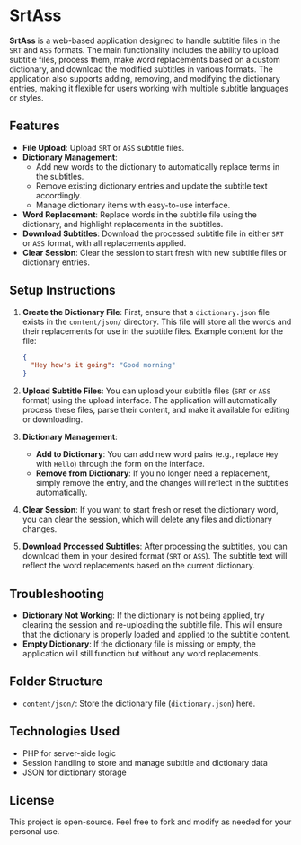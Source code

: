 # SrtAss

**SrtAss** is a web-based application designed to handle subtitle files in the `SRT` and `ASS` formats. The main functionality includes the ability to upload subtitle files, process them, make word replacements based on a custom dictionary, and download the modified subtitles in various formats. The application also supports adding, removing, and modifying the dictionary entries, making it flexible for users working with multiple subtitle languages or styles.

## Features

- **File Upload**: Upload `SRT` or `ASS` subtitle files.
- **Dictionary Management**:
  - Add new words to the dictionary to automatically replace terms in the subtitles.
  - Remove existing dictionary entries and update the subtitle text accordingly.
  - Manage dictionary items with easy-to-use interface.
- **Word Replacement**: Replace words in the subtitle file using the dictionary, and highlight replacements in the subtitles.
- **Download Subtitles**: Download the processed subtitle file in either `SRT` or `ASS` format, with all replacements applied.
- **Clear Session**: Clear the session to start fresh with new subtitle files or dictionary entries.

## Setup Instructions

1. **Create the Dictionary File**:
   First, ensure that a `dictionary.json` file exists in the `content/json/` directory. This file will store all the words and their replacements for use in the subtitle files. Example content for the file:

   ```json
   {
     "Hey how's it going": "Good morning"
   }
   ```

2. **Upload Subtitle Files**:
   You can upload your subtitle files (`SRT` or `ASS` format) using the upload interface. The application will automatically process these files, parse their content, and make it available for editing or downloading.

3. **Dictionary Management**:

   - **Add to Dictionary**: You can add new word pairs (e.g., replace `Hey` with `Hello`) through the form on the interface.
   - **Remove from Dictionary**: If you no longer need a replacement, simply remove the entry, and the changes will reflect in the subtitles automatically.

4. **Clear Session**:
   If you want to start fresh or reset the dictionary word, you can clear the session, which will delete any files and dictionary changes.

5. **Download Processed Subtitles**:
   After processing the subtitles, you can download them in your desired format (`SRT` or `ASS`). The subtitle text will reflect the word replacements based on the current dictionary.

## Troubleshooting

- **Dictionary Not Working**: If the dictionary is not being applied, try clearing the session and re-uploading the subtitle file. This will ensure that the dictionary is properly loaded and applied to the subtitle content.
- **Empty Dictionary**: If the dictionary file is missing or empty, the application will still function but without any word replacements.

## Folder Structure

- `content/json/`: Store the dictionary file (`dictionary.json`) here.

## Technologies Used

- PHP for server-side logic
- Session handling to store and manage subtitle and dictionary data
- JSON for dictionary storage

## License

This project is open-source. Feel free to fork and modify as needed for your personal use.
